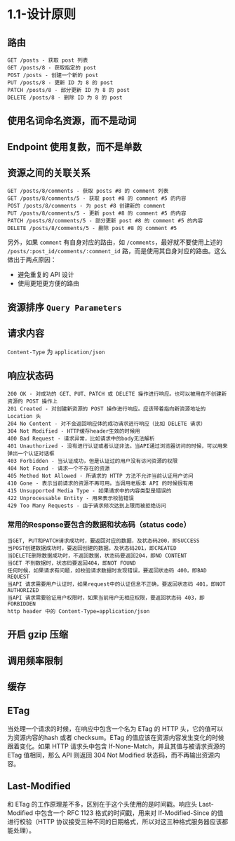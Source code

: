# 1.1-设计原则

## 路由

```
GET /posts - 获取 post 列表
GET /posts/8 - 获取指定的 post
POST /posts - 创建一个新的 post
PUT /posts/8 - 更新 ID 为 8 的 post
PATCH /posts/8 - 部分更新 ID 为 8 的 post
DELETE /posts/8 - 删除 ID 为 8 的 post
```

## 使用名词命名资源，而不是动词

## Endpoint 使用复数，而不是单数

## 资源之间的关联关系

```
GET /posts/8/comments - 获取 posts #8 的 comment 列表
GET /posts/8/comments/5 - 获取 post #8 的 comment #5 的内容
POST /posts/8/comments - 为 post #8 创建新的 comment
PUT /posts/8/comments/5 - 更新 post #8 的 comment #5 的内容
PATCH /posts/8/comments/5 - 部分更新 post #8 的 comment #5 的内容
DELETE /posts/8/comments/5 - 删除 post #8 的 comment #5
```

另外，如果 `comment` 有自身对应的路由，如 `/comments`，最好就不要使用上述的 `/posts/:post_id/comments/:comment_id` 路，而是使用其自身对应的路由。这么做出于两点原因：

- 避免重复的 API 设计
- 使用更短更方便的路由

## 资源排序 `Query Parameters`

## 请求内容

`Content-Type` 为 `application/json`

## 响应状态码

```
200 OK - 对成功的 GET、PUT、PATCH 或 DELETE 操作进行响应。也可以被用在不创建新资源的 POST 操作上
201 Created - 对创建新资源的 POST 操作进行响应。应该带着指向新资源地址的 Location 头
204 No Content - 对不会返回响应体的成功请求进行响应（比如 DELETE 请求）
304 Not Modified - HTTP缓存header生效的时候用
400 Bad Request - 请求异常，比如请求中的body无法解析
401 Unauthorized - 没有进行认证或者认证非法。当API通过浏览器访问的时候，可以用来弹出一个认证对话框
403 Forbidden - 当认证成功，但是认证过的用户没有访问资源的权限
404 Not Found - 请求一个不存在的资源
405 Method Not Allowed - 所请求的 HTTP 方法不允许当前认证用户访问
410 Gone - 表示当前请求的资源不再可用。当调用老版本 API 的时候很有用
415 Unsupported Media Type - 如果请求中的内容类型是错误的
422 Unprocessable Entity - 用来表示校验错误
429 Too Many Requests - 由于请求频次达到上限而被拒绝访问
```

### 常用的Response要包含的数据和状态码（status code）

```
当GET, PUT和PATCH请求成功时，要返回对应的数据，及状态码200，即SUCCESS
当POST创建数据成功时，要返回创建的数据，及状态码201，即CREATED
当DELETE删除数据成功时，不返回数据，状态码要返回204，即NO CONTENT
当GET 不到数据时，状态码要返回404，即NOT FOUND
任何时候，如果请求有问题，如校验请求数据时发现错误，要返回状态码 400，即BAD REQUEST
当API 请求需要用户认证时，如果request中的认证信息不正确，要返回状态码 401，即NOT AUTHORIZED
当API 请求需要验证用户权限时，如果当前用户无相应权限，要返回状态码 403，即FORBIDDEN
http header 中的 Content-Type=application/json
```

## 开启 gzip 压缩

## 调用频率限制

## 缓存

## ETag

当处理一个请求的时候，在响应中包含一个名为 ETag 的 HTTP 头，它的值可以为资源内容的hash 或者 checksum。ETag 的值应该在资源内容发生变化的时候跟着变化。如果 HTTP 请求头中包含 If-None-Match，并且其值与被请求资源的 ETag 值相同，那么 API 则返回 304 Not Modified 状态码，而不再输出资源内容。

## Last-Modified

和 ETag 的工作原理差不多，区别在于这个头使用的是时间戳。响应头 Last-Modified 中包含一个 RFC 1123 格式的时间戳，用来对 If-Modified-Since 的值进行校验（HTTP 协议接受三种不同的日期格式，所以对这三种格式服务器应该都能处理）。
